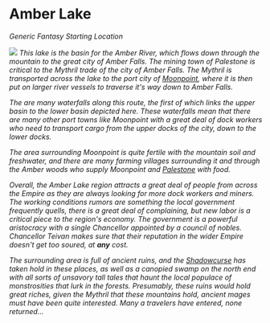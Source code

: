 # Amber Lake

*Generic Fantasy Starting Location*

![](amber_lake.png)
*This lake is the basin for the Amber River, which flows down through the mountain to the great city of Amber Falls. The mining town of Palestone is critical to the Mythril trade of the city of Amber Falls. The Mythril is transported across the lake to the port city of [Moonpoint](Moonpoint.md), where it is then put on larger river vessels to traverse it's way down to Amber Falls.*

*The are many waterfalls along this route, the first of which links the upper basin to the lower basin depicted here. These waterfalls mean that there are many other port towns like Moonpoint with a great deal of dock workers who need to transport cargo from the upper docks of the city, down to the lower docks.*

*The area surrounding Moonpoint is quite fertile with the mountain soil and freshwater, and there are many farming villages surrounding it and through the Amber woods who supply Moonpoint and [Palestone](Palestone.md) with food.*

*Overall, the Amber Lake region attracts a great deal of people from across the Empire as they are always looking for more dock workers and miners. The working conditions rumors are something the local government frequently quells, there is a great deal of complaining, but new labor is a critical piece to the region's economy. The government is a powerful aristocracy with a single Chancellor appointed by a council of nobles. Chancellor Teivan makes sure that their reputation in the wider Empire doesn't get too soured, at **any** cost.*

*The surrounding area is full of ancient ruins, and the [Shadowcurse](../../../Game%20Procedures/Hazards/Shadowcurse.md) has taken hold in these places, as well as a canopied swamp on the north end with all sorts of unsavory tall tales that haunt the local populace of monstrosities that lurk in the forests. Presumably, these ruins would hold great riches, given the Mythril that these mountains hold, ancient mages must have been quite interested. Many a travelers have entered, none returned…*
